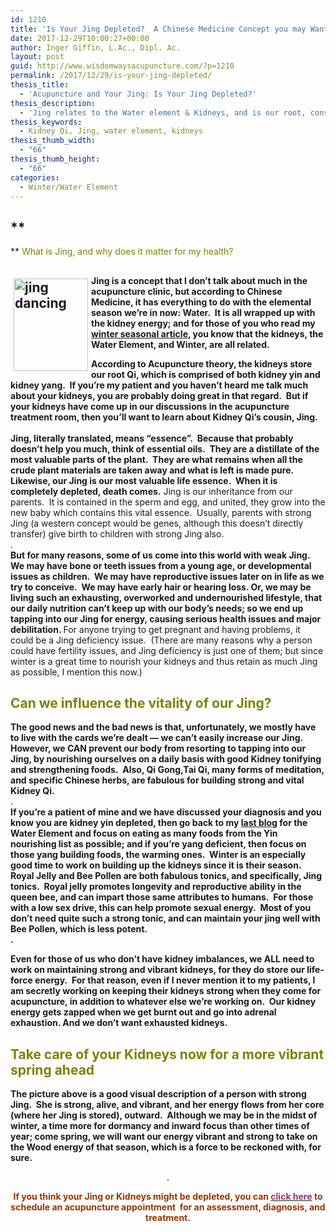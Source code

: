 ```yaml
---
id: 1210
title: 'Is Your Jing Depleted?  A Chinese Medicine Concept you may Want to Know About'
date: 2017-12-29T10:00:27+00:00
author: Inger Giffin, L.Ac., Dipl. Ac.
layout: post
guid: http://www.wisdomwaysacupuncture.com/?p=1210
permalink: /2017/12/29/is-your-jing-depleted/
thesis_title:
  - 'Acupuncture and Your Jing: Is Your Jing Depleted?'
thesis_description:
  - 'Jing relates to the Water element & Kidneys, and is our root, constitutional Qi which we must not deplete. Explains what jing is and why it matters. '
thesis_keywords:
  - Kidney Qi, Jing, water element, kidneys
thesis_thumb_width:
  - "66"
thesis_thumb_height:
  - "66"
categories:
  - Winter/Water Element
---
```

## **
  
** <span style="color: #808000;">What is Jing, and why does it matter for my health?</span>

## <img src="http://ih.constantcontact.com/fs085/1102844965003/img/95.jpg" alt="jing dancing" width="119" height="148" align="left" border="0" hspace="5" vspace="5" />

**Jing is a concept that I don&#8217;t talk about much in the acupuncture clinic, but according to Chinese Medicine, it has everything to do with the elemental season we&#8217;re in now: Water.  It is all wrapped up with the kidney energy; and for those of you who read my <a title="The Depths of the Water Element will Keep you Balanced this Winter" href="http://www.wisdomwaysacupuncture.com/2015/01/12/the-depths-of-water-will-keep-you-balanced-this-winter/" target="_blank" rel="noopener">winter seasonal article</a>, you know that the kidneys, the Water Element, and Winter, are all related.**

<div>
  <strong>According to Acupuncture theory, the kidneys store our root Qi, which is comprised of both kidney yin and kidney yang.  If you&#8217;re my patient and you haven&#8217;t heard me talk much about your kidneys, you are probably doing great in that regard.  But if your kidneys have come up in our discussions in the acupuncture treatment room, then you&#8217;ll want to learn about Kidney Qi&#8217;s cousin, Jing.</strong>
</div>

<div>
  <strong> </strong>
</div>

<div>
  <strong>Jing, literally translated, means &#8220;essence&#8221;.  Because that probably doesn&#8217;t help you much, think of essential oils.  They are a distillate of the most valuable parts of the plant.  They are what remains when all the crude plant materials are taken away and what is left is made pure. Likewise, our Jing is our most valuable life essence.  When it is completely depleted, death comes.</strong> Jing is our inheritance from our parents.  It is contained in the sperm and egg, and united, they grow into the new baby which contains this vital essence.  Usually, parents with strong Jing (a western concept would be genes, although this doesn&#8217;t directly transfer) give birth to children with strong Jing also.
</div>

<div>
  .
</div>

<div>
</div>

<div>
  <strong>But for many reasons, some of us come into this world with weak Jing.  We may have bone or teeth issues from a young age, or developmental issues as children.  We may have reproductive issues later on in life as we try to conceive.  We may have early hair or hearing loss. Or, we may be living such an exhausting, overworked and undernourished lifestyle, that our daily nutrition can&#8217;t keep up with our body&#8217;s needs; so we end up tapping into our Jing for energy, causing serious health issues and major debilitation. </strong>For anyone trying to get pregnant and having problems, it could be a Jing deficiency issue.  (There are many reasons why a person could have fertility issues, and Jing deficiency is just one of them; but since winter is a great time to nourish your kidneys and thus retain as much Jing as possible, I mention this now.)
</div>

<div>
</div>

## <span style="color: #808000;">Can we influence the vitality of our Jing?</span>

<div>
  <strong>The good news and the bad news is that, unfortunately, we mostly have to live with the cards we&#8217;re dealt &#8212; we can&#8217;t easily increase our Jing.  However, we CAN prevent our body from resorting to tapping into our Jing, by nourishing ourselves on a daily basis with good Kidney tonifying and strengthening foods.  Also, Qi Gong,Tai Qi, many forms of meditation, and specific Chinese herbs, are fabulous for building strong and vital Kidney Qi.</strong>
</div>

<div>
  .
</div>

<div>
  <strong>If you&#8217;re a patient of mine and we have discussed your diagnosis and you know you are kidney yin depleted, then go back to my <a title="The Depths of the Water Element will Keep you Balanced this Winter" href="http://www.wisdomwaysacupuncture.com/2015/01/12/the-depths-of-water-will-keep-you-balanced-this-winter/" target="_blank" rel="noopener">last blog</a> for the Water Element and focus on eating as many foods from the Yin nourishing list as possible; and if you&#8217;re yang deficient, then focus on those yang building foods, the warming ones.  Winter is an especially good time to work on building up the kidneys since it is their season.  Royal Jelly and Bee Pollen are both fabulous tonics, and specifically, Jing tonics.  Royal jelly promotes longevity and reproductive ability in the queen bee, and can impart those same attributes to humans.  For those with a low sex drive, this can help promote sexual energy.  Most of you don&#8217;t need quite such a strong tonic, and can maintain your jing well with Bee Pollen, which is less potent. </strong>
</div>

<div>
  <strong>.</strong>
</div>

<div>
  <p>
    <strong>Even for those of us who don&#8217;t have kidney imbalances, we ALL need to work on maintaining strong and vibrant kidneys, for they do store our life-force energy.  For that reason, even if I never mention it to my patients, I am secretly working on keeping their kidneys strong when they come for acupuncture, in addition to whatever else we&#8217;re working on.  Our kidney energy gets zapped when we get burnt out and go into adrenal exhaustion. And we don&#8217;t want exhausted kidneys. </strong>
  </p>
  
  <h2>
    <span style="color: #808000;">Take care of your Kidneys now for a more vibrant spring ahead</span>
  </h2>
  
  <p>
    <strong>The picture above is a good visual description of a person with strong Jing.  She is strong, alive, and vibrant, and her energy flows from her core (where her Jing is stored), outward.  Although we may be in the midst of winter, a time more for dormancy and inward focus than other times of year; come spring, we will want our energy vibrant and strong to take on the Wood energy of that season, which is a force to be reckoned with, for sure.</strong>
  </p>
  
  <p style="text-align: center;">
    .
  </p>
  
  <p style="text-align: center;">
    <strong><span style="color: #993300;">If you think your Jing or Kidneys might be depleted, you can <span style="color: #993366;"><a title="Online Acupuncture Scheduling" href="http://www.wisdomwaysacupuncture.com/acupuncture-appointment-scheduling/" target="_blank" rel="noopener"><span style="color: #993366;">click here</span></a></span> to schedule an acupuncture appointment  for an assessment, diagnosis, and treatment.</span></strong>
  </p>
  
  <p>
    &nbsp;
  </p>
</div>